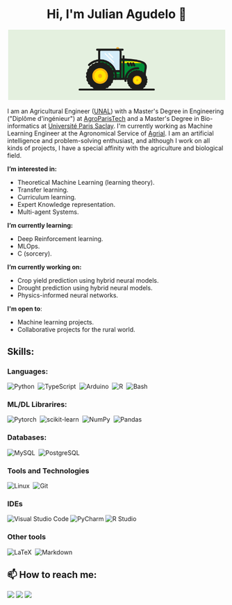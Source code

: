 <div align="center">
<h1 align="center">Hi, I'm Julian Agudelo 🌱</h1> 
<img  src="https://github.com/JulAgu/JulAgu/blob/main/Ressources/Hi.gif" alt="Tractor" width="500"/></a>
  
</div>

I am an Agricultural Engineer ([UNAL](https://unal.edu.co/)) with a Master's Degree in Engineering ("Diplôme d'ingénieur") at [AgroParisTech](https://www.agroparistech.fr/) and a Master's Degree in Bio-informatics at [Université Paris Saclay](https://www.universite-paris-saclay.fr/). I'm currently working as Machine Learning Engineer at the Agronomical Service of [Agrial](https://www.agrial.com/). I am an artificial intelligence and problem-solving enthusiast, and although I work on all kinds of projects, I have a special affinity with the agriculture and biological field.

**I’m interested in:**
- Theoretical Machine Learning (learning theory).
- Transfer learning.
- Curriculum learning.
- Expert Knowledge representation.
- Multi-agent Systems.

**I’m currently learning:**
- Deep Reinforcement learning.
- MLOps.
- C (sorcery).

**I’m currently working on:**
- Crop yield prediction using hybrid neural models.
- Drought prediction using hybrid neural models.
- Physics-informed neural networks.

 **I'm open to**:
- Machine learning projects.
- Collaborative projects for the rural world.

## Skills:

### Languages:

![Python](https://img.shields.io/badge/Python-3776AB?style=for-the-badge&logo=python&logoColor=white)&nbsp;
![TypeScript](https://img.shields.io/badge/TypeScript-%23f1c232?style=for-the-badge&logo=TypeScript&logoColor=black)&nbsp;
![Arduino](https://img.shields.io/badge/Arduino-%2316537e?style=for-the-badge&logo=Arduino&logoColor=white)&nbsp;
![R](https://img.shields.io/badge/R-3776AB?style=for-the-badge&logo=R&logoColor=white)&nbsp;
![Bash](https://img.shields.io/badge/Bash-121011?style=for-the-badge&logo=gnu-bash&logoColor=white)&nbsp;

### ML/DL Librarires:

![Pytorch](https://img.shields.io/badge/Pytorch-FF6F00?style=for-the-badge&logo=pytorch&logoColor=white)&nbsp;
![scikit-learn](https://img.shields.io/badge/scikit--learn-%23F7931E.svg?style=for-the-badge&logo=scikit-learn&logoColor=white)&nbsp;
![NumPy](https://img.shields.io/badge/numpy-%23013243.svg?style=for-the-badge&logo=numpy&logoColor=white)&nbsp;
![Pandas](https://img.shields.io/badge/pandas-%23150458.svg?style=for-the-badge&logo=pandas&logoColor=white)&nbsp;

### Databases:

![MySQL](https://img.shields.io/badge/MySQL-%23f1c232?style=for-the-badge&logo=mysql&logoColor=black)&nbsp;
![PostgreSQL](https://img.shields.io/badge/PostgreSQL-316192?style=for-the-badge&logo=postgresql&logoColor=white)&nbsp;

### Tools and Technologies

![Linux](https://img.shields.io/badge/Linux-FCC624?style=for-the-badge&logo=linux&logoColor=black)&nbsp;
![Git](https://img.shields.io/badge/GIT-E44C30?style=for-the-badge&logo=git&logoColor=white)&nbsp;

### IDEs
![Visual Studio Code](https://img.shields.io/badge/Visual%20Studio%20Code-0078d7.svg?style=for-the-badge&logo=visual-studio-code&logoColor=white)
![PyCharm](https://img.shields.io/badge/PyCharm-3776AB.svg?style=for-the-badge&logo=PyCharm&logoColor=white)
![R Studio](https://img.shields.io/badge/R%20Studio-3776AB.svg?style=for-the-badge&logo=RStudio&logoColor=white)

### Other tools
![LaTeX](https://img.shields.io/badge/latex-%23008080.svg?style=for-the-badge&logo=latex&logoColor=white)&nbsp;
![Markdown](https://img.shields.io/badge/markdown-%23000000.svg?style=for-the-badge&logo=markdown&logoColor=white)

## 📫 How to reach me:

<p align = "center">
  
[<img src="https://img.shields.io/badge/linkedin-%2312100E.svg?&style=for-the-badge&logo=linkedin&logoColor=white&color=black" />](www.linkedin.com/in/juliansagudelo)
[<img src="https://img.shields.io/badge/HackerRank-%2312100E.svg?&style=for-the-badge&logo=HackerRank&logoColor=white&color=black" />](https://www.hackerrank.com/jsagudeloac)
[<img src="https://img.shields.io/badge/kaggle-%2312100E.svg?&style=for-the-badge&logo=kaggle&logoColor=white&color=black" />](https://www.kaggle.com/julagu)

</p>
